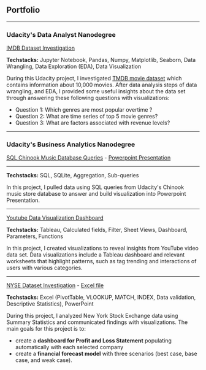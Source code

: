 ## Portfolio

---

### Udacity's Data Analyst Nanodegree

[IMDB Dataset Investigation](/udacity/imdb/imdb-movie.html)

**Techstacks:** Jupyter Notebook, Pandas, Numpy, Matplotlib, Seaborn, Data Wrangling, Data Exploration (EDA), Data Visualization

During this Udacity project, I investigated [TMDB movie dataset](https://www.kaggle.com/tmdb/tmdb-movie-metadata) which contains information about 10,000 movies. After data analysis steps of data wrangling, and EDA, I provided some useful insights about the data set through answering these following questions with visualizations:

- Question 1: Which genres are most popular overtime ?
- Question 2: What are time series of top 5 movie genres?
- Question 3: What are factors associated with revenue levels?

---
### Udacity's Business Analytics Nanodegree

[SQL Chinook Music Database Queries](/udacity/chinook/doc.md) - [Powerpoint Presentation](/udacity/chinook/presentation.pdf)

---
**Techstacks:** SQL, SQLite, Aggregation, Sub-queries

In this project, I pulled data using SQL queries from Udacity's Chinook music store database to answer and build visualization into Powerpoint Presentation.

---
[Youtube Data Visualization Dashboard](https://public.tableau.com/profile/van.anh.do#!/vizhome/Youtube_tableau/YoutubeVideoData?publish=yes)

**Techstacks:** Tableau, Calculated fields, Filter, Sheet Views, Dashboard, Parameters, Functions

In this project, I created visualizations to reveal insights from YouTube video data set. Data visualizations include a Tableau dashboard and relevant worksheets that highlight patterns, such as tag trending and interactions of users with various categories.

---
[NYSE Dataset Investigation](/udacity/nyse/nyse.pdf) - [Excel file](/udacity/nyse/nyse.xlsx)

**Techstacks:** Excel (PivotTable, VLOOKUP, MATCH, INDEX, Data validation, Descriptive Statistics), PowerPoint

During this project, I analyzed New York Stock Exchange data using Summary Statistics and communicated findings with visualizations. The main goals for this project is to:

- create a **dashboard for Profit and Loss Statement** populating automatically with each selected company
- create a **financial forecast model** with three scenarios (best case, base case, and weak case).
